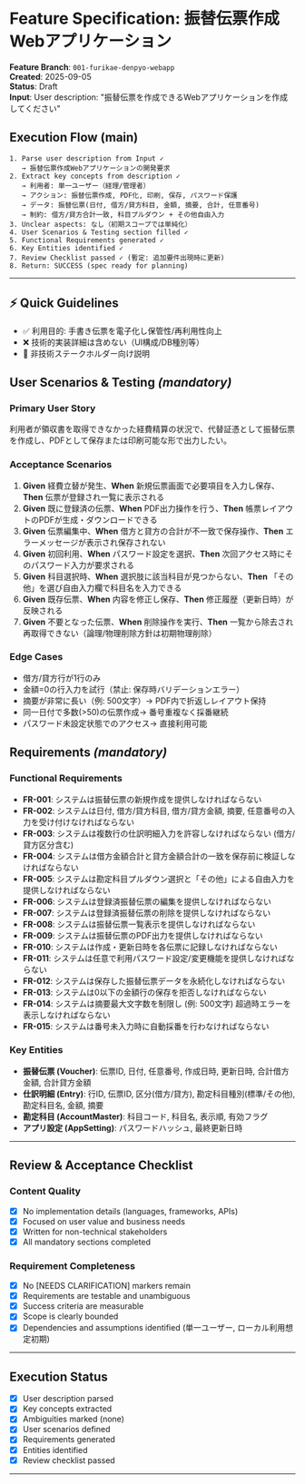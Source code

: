 # Feature Specification: 振替伝票作成Webアプリケーション

**Feature Branch**: `001-furikae-denpyo-webapp`  
**Created**: 2025-09-05  
**Status**: Draft  
**Input**: User description: "振替伝票を作成できるWebアプリケーションを作成してください"

## Execution Flow (main)
```
1. Parse user description from Input ✓
   → 振替伝票作成Webアプリケーションの開発要求
2. Extract key concepts from description ✓
   → 利用者: 単一ユーザー（経理/管理者）
   → アクション: 振替伝票作成, PDF化, 印刷, 保存, パスワード保護
   → データ: 振替伝票(日付, 借方/貸方科目, 金額, 摘要, 合計, 任意番号)
   → 制約: 借方/貸方合計一致, 科目プルダウン + その他自由入力
3. Unclear aspects: なし（初期スコープでは単純化）
4. User Scenarios & Testing section filled ✓
5. Functional Requirements generated ✓
6. Key Entities identified ✓
7. Review Checklist passed ✓ (暫定: 追加要件出現時に更新)
8. Return: SUCCESS (spec ready for planning)
```

---

## ⚡ Quick Guidelines
- ✅ 利用目的: 手書き伝票を電子化し保管性/再利用性向上
- ❌ 技術的実装詳細は含めない（UI構成/DB種別等）
- 👥 非技術ステークホルダー向け説明

## User Scenarios & Testing *(mandatory)*

### Primary User Story
利用者が領収書を取得できなかった経費精算の状況で、代替証憑として振替伝票を作成し、PDFとして保存または印刷可能な形で出力したい。

### Acceptance Scenarios
1. **Given** 経費立替が発生、**When** 新規伝票画面で必要項目を入力し保存、**Then** 伝票が登録され一覧に表示される
2. **Given** 既に登録済の伝票、**When** PDF出力操作を行う、**Then** 帳票レイアウトのPDFが生成・ダウンロードできる
3. **Given** 伝票編集中、**When** 借方と貸方の合計が不一致で保存操作、**Then** エラーメッセージが表示され保存されない
4. **Given** 初回利用、**When** パスワード設定を選択、**Then** 次回アクセス時にそのパスワード入力が要求される
5. **Given** 科目選択時、**When** 選択肢に該当科目が見つからない、**Then** 「その他」を選び自由入力欄で科目名を入力できる
6. **Given** 既存伝票、**When** 内容を修正し保存、**Then** 修正履歴（更新日時）が反映される
7. **Given** 不要となった伝票、**When** 削除操作を実行、**Then** 一覧から除去され再取得できない（論理/物理削除方針は初期物理削除）

### Edge Cases
- 借方/貸方行が1行のみ
- 金額=0の行入力を試行（禁止: 保存時バリデーションエラー）
- 摘要が非常に長い（例: 500文字）→ PDF内で折返しレイアウト保持
- 同一日付で多数(>50)の伝票作成→ 番号重複なく採番継続
- パスワード未設定状態でのアクセス→ 直接利用可能

## Requirements *(mandatory)*

### Functional Requirements
- **FR-001**: システムは振替伝票の新規作成を提供しなければならない
- **FR-002**: システムは日付, 借方/貸方科目, 借方/貸方金額, 摘要, 任意番号の入力を受け付けなければならない
- **FR-003**: システムは複数行の仕訳明細入力を許容しなければならない (借方/貸方区分含む)
- **FR-004**: システムは借方金額合計と貸方金額合計の一致を保存前に検証しなければならない
- **FR-005**: システムは勘定科目プルダウン選択と「その他」による自由入力を提供しなければならない
- **FR-006**: システムは登録済振替伝票の編集を提供しなければならない
- **FR-007**: システムは登録済振替伝票の削除を提供しなければならない
- **FR-008**: システムは振替伝票一覧表示を提供しなければならない
- **FR-009**: システムは振替伝票のPDF出力を提供しなければならない
- **FR-010**: システムは作成・更新日時を各伝票に記録しなければならない
- **FR-011**: システムは任意で利用パスワード設定/変更機能を提供しなければならない
- **FR-012**: システムは保存した振替伝票データを永続化しなければならない
- **FR-013**: システムは0以下の金額行の保存を拒否しなければならない
- **FR-014**: システムは摘要最大文字数を制限し (例: 500文字) 超過時エラーを表示しなければならない
- **FR-015**: システムは番号未入力時に自動採番を行わなければならない

### Key Entities
- **振替伝票 (Voucher)**: 伝票ID, 日付, 任意番号, 作成日時, 更新日時, 合計借方金額, 合計貸方金額
- **仕訳明細 (Entry)**: 行ID, 伝票ID, 区分(借方/貸方), 勘定科目種別(標準/その他), 勘定科目名, 金額, 摘要
- **勘定科目 (AccountMaster)**: 科目コード, 科目名, 表示順, 有効フラグ
- **アプリ設定 (AppSetting)**: パスワードハッシュ, 最終更新日時

---

## Review & Acceptance Checklist

### Content Quality
- [x] No implementation details (languages, frameworks, APIs)
- [x] Focused on user value and business needs
- [x] Written for non-technical stakeholders
- [x] All mandatory sections completed

### Requirement Completeness
- [x] No [NEEDS CLARIFICATION] markers remain
- [x] Requirements are testable and unambiguous  
- [x] Success criteria are measurable
- [x] Scope is clearly bounded
- [x] Dependencies and assumptions identified (単一ユーザー, ローカル利用想定初期)

---

## Execution Status
- [x] User description parsed
- [x] Key concepts extracted
- [x] Ambiguities marked (none)
- [x] User scenarios defined
- [x] Requirements generated
- [x] Entities identified
- [x] Review checklist passed

---
